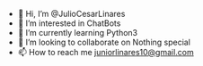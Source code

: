 - 👋 Hi, I’m @JulioCesarLinares
- 👀 I’m interested in ChatBots
- 🌱 I’m currently learning Python3
- 💞️ I’m looking to collaborate on Nothing special
- 📫 How to reach me juniorlinares10@gmail.com

<!---
JulioCesarLinares/JulioCesarLinares is a ✨ special ✨ repository because its `README.md` (this file) appears on your GitHub profile.
You can click the Preview link to take a look at your changes.
--->
